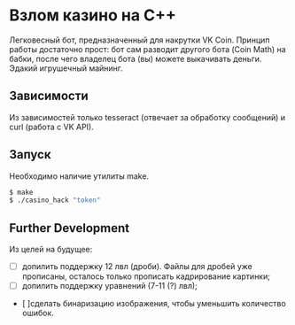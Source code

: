 # Взлом казино на С++

Легковесный бот, предназначенный для накрутки VK Coin.
Принцип работы достаточно прост: бот сам разводит другого бота (Coin Math) на бабки, после чего владелец бота (вы)
можете выкачивать деньги. Эдакий игрушечный майнинг.


## Зависимости
Из зависимостей только tesseract (отвечает за обработку сообщений) и curl (работа с VK API).

## Запуск
Необходимо наличие утилиты make.
```bash
$ make
$ ./casino_hack "token"
```

## Further Development
Из целей на будущее:
- [ ] допилить поддержку 12 лвл (дроби).
    Файлы для дробей уже прописаны, осталось только прописать кадрирование картинки;
- [ ] допилить поддержку уравнений (7-11 (?) лвл);
- [ ]сделать бинаризацию изображения, чтобы уменьшить количество ошибок.
